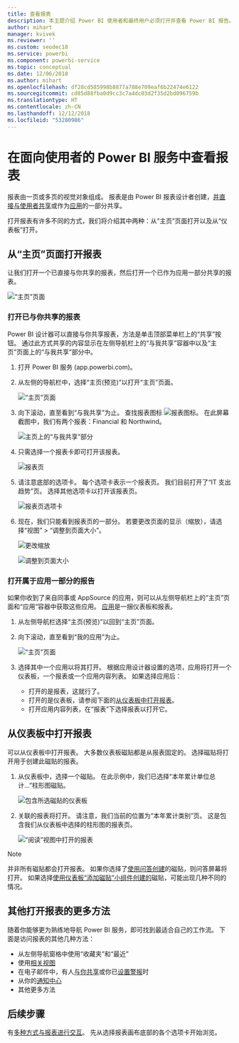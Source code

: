 ```yaml
---
title: 查看报表
description: 本主题介绍 Power BI 使用者和最终用户必须打开并查看 Power BI 报告。
author: mihart
manager: kvivek
ms.reviewer: ''
ms.custom: seodec18
ms.service: powerbi
ms.component: powerbi-service
ms.topic: conceptual
ms.date: 12/06/2018
ms.author: mihart
ms.openlocfilehash: df28cd585998b8877a788e709eaf6b22474e6122
ms.sourcegitcommit: cd85d88fba0d9cc3c7a4dc03d2f35d2bd096759b
ms.translationtype: HT
ms.contentlocale: zh-CN
ms.lasthandoff: 12/12/2018
ms.locfileid: "53280986"
---
```

# <a name="view-a-report-in-power-bi-service-for-consumers"></a>在面向使用者的 Power BI 服务中查看报表
报表由一页或多页的视觉对象组成。 报表是由 Power BI 报表设计者创建，[并直接与使用者共享](end-user-shared-with-me.md)或作为[应用](end-user-apps.md)的一部分共享。 

打开报表有许多不同的方式，我们将介绍其中两种：从“主页”页面打开以及从“仪表板”打开。 

<!-- add art-->


## <a name="open-a-report-from-your-home-page"></a>从“主页”页面打开报表
让我们打开一个已直接与你共享的报表，然后打开一个已作为应用一部分共享的报表。

   ![“主页”页面](./media/end-user-report-open/power-bi-home.png)

### <a name="open-a-report-that-has-been-shared-with-you"></a>打开已与你共享的报表
Power BI 设计器可以直接与你共享报表，方法是单击顶部菜单栏上的“共享”按钮。 通过此方式共享的内容显示在左侧导航栏上的“与我共享”容器中以及“主页”页面上的“与我共享”部分中。

1. 打开 Power BI 服务 (app.powerbi.com)。

2. 从左侧的导航栏中，选择“主页(预览)”以打开“主页”页面。  

   ![“主页”页面](./media/end-user-report-open/power-bi-select-home.png)
   
3. 向下滚动，直至看到“与我共享”为止。 查找报表图标 ![报表图标](./media/end-user-report-open/power-bi-report-icon.png)。 在此屏幕截图中，我们有两个报表：Financial 和 Northwind。 
   
   ![主页上的“与我共享”部分](./media/end-user-report-open/power-bi-shared.png)

4. 只需选择一个报表卡即可打开该报表。

   ![报表页](./media/end-user-report-open/power-bi-report1.png)

5. 请注意底部的选项卡。 每个选项卡表示一个报表页。 我们目前打开了“IT 支出趋势”页。 选择其他选项卡以打开该报表页。 

   ![报表页选项卡](./media/end-user-report-open/power-bi-tabs.png)

6. 现在，我们只能看到报表页的一部分。 若要更改页面的显示（缩放），请选择“视图” > “调整到页面大小”。

   ![更改缩放](./media/end-user-report-open/power-bi-fit.png)

   ![调整到页面大小](./media/end-user-report-open/power-bi-report2.png)

### <a name="open-a-report-that-is-part-of-an-app"></a>打开属于应用一部分的报告
如果你收到了来自同事或 AppSource 的应用，则可以从左侧导航栏上的“主页”页面和“应用”容器中获取这些应用。 [应用](end-user-apps.md)是一捆仪表板和报表。

1. 从左侧导航栏选择“主页(预览)”以回到“主页”页面。

7. 向下滚动，直至看到“我的应用”为止。

   ![“主页”页面](./media/end-user-report-open/power-bi-my-apps.png)

8. 选择其中一个应用以将其打开。 根据应用设计器设置的选项，应用将打开一个仪表板，一个报表或一个应用内容列表。 如果选择应用后：
    - 打开的是报表，这就行了。
    - 打开的是仪表板，请参阅下面的[从仪表板中打开报表](#Open-a-report-from-a-dashboard)。
    - 打开应用内容列表，在“报表”下选择报表以打开它。


## <a name="open-a-report-from-a-dashboard"></a>从仪表板中打开报表
可以从仪表板中打开报表。 大多数仪表板磁贴都是从报表固定的。 选择磁贴将打开用于创建此磁贴的报表。 

1. 从仪表板中，选择一个磁贴。 在此示例中，我们已选择“本年累计单位总计...”柱形图磁贴。

    ![包含所选磁贴的仪表板](./media/end-user-report-open/power-bi-dashboard.png)

2.  关联的报表将打开。 请注意，我们当前的位置为“本年累计类别”页。 这是包含我们从仪表板中选择的柱形图的报表页。

    ![“阅读”视图中打开的报表](./media/end-user-report-open/power-bi-report-new.png)

> [!NOTE]
> 并非所有磁贴都会打开报表。 如果你选择了[使用问答创建](end-user-q-and-a.md)的磁贴，则问答屏幕将打开。 如果选择[使用仪表板“添加磁贴”小组件创建的](../service-dashboard-add-widget.md)磁贴，可能出现几种不同的情况。  


##  <a name="still-more-ways-to-open-a-report"></a>其他打开报表的更多方法
随着你能够更为熟练地导航 Power BI 服务，即可找到最适合自己的工作流。 下面是访问报表的其他几种方法：
- 从左侧导航窗格中使用“收藏夹”和“最近”    
- 使用[相关视图](end-user-related.md)    
- 在电子邮件中，有人[与你共享](../service-share-reports.md)或你已[设置警报](end-user-alerts.md)时    
- 从你的[通知中心](end-user-notification-center.md)    
- 其他更多方法

## <a name="next-steps"></a>后续步骤
有[多种方式与报表进行交互](end-user-reading-view.md)。  先从选择报表画布底部的各个选项卡开始浏览。

